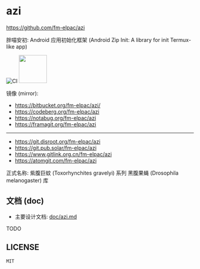 # azi

<https://github.com/fm-elpac/azi>

胖喵安初: Android 应用初始化框架 (Android Zip Init: A library for init
Termux-like app)

![CI](https://github.com/fm-elpac/azi/actions/workflows/ci.yml/badge.svg)
<img src="https://fdroid.gitlab.io/artwork/badge/get-it-on.png" height="75" />

镜像 (mirror):

- <https://bitbucket.org/fm-elpac/azi/>
- <https://codeberg.org/fm-elpac/azi>
- <https://notabug.org/fm-elpac/azi>
- <https://framagit.org/fm-elpac/azi>

---

- <https://git.disroot.org/fm-elpac/azi>
- <https://git.pub.solar/fm-elpac/azi>
- <https://www.gitlink.org.cn/fm-elpac/azi>
- <https://atomgit.com/fm-elpac/azi>

正式名称: 紫腹巨蚊 (Toxorhynchites gravelyi) 系列 黑腹果蝇 (Drosophila
melanogaster) 库

## 文档 (doc)

- 主要设计文档: [doc/azi.md](doc/azi.md)

TODO

## LICENSE

`MIT`
